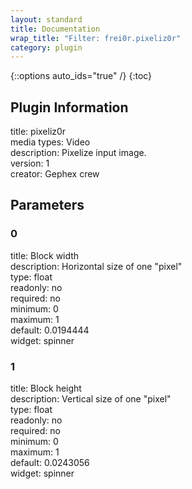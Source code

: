 ```yaml
---
layout: standard
title: Documentation
wrap_title: "Filter: frei0r.pixeliz0r"
category: plugin
---
```

{::options auto_ids="true" /}
{:toc}

## Plugin Information

title: pixeliz0r  
media types:
Video  
description: Pixelize input image.  
version: 1  
creator: Gephex crew  

## Parameters

### 0

title: Block width    
description:
Horizontal size of one &quot;pixel&quot;  
type: float  
readonly: no  
required: no  
minimum: 0  
maximum: 1  
default: 0.0194444  
widget: spinner  

### 1

title: Block height    
description:
Vertical size of one &quot;pixel&quot;  
type: float  
readonly: no  
required: no  
minimum: 0  
maximum: 1  
default: 0.0243056  
widget: spinner  

